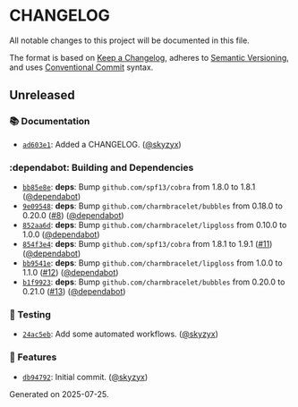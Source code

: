 # CHANGELOG

All notable changes to this project will be documented in this file.

The format is based on [Keep a Changelog](https://keepachangelog.com), adheres to [Semantic Versioning](https://semver.org), and uses [Conventional Commit](https://www.conventionalcommits.org) syntax.

## Unreleased

### :books: Documentation

* [`ad603e1`](https://github.com/northwood-labs/terraform-provider-corefunc/commit/ad603e1e5510e17679c30041c38ddaa534adf7d5): Added a CHANGELOG. ([@skyzyx](https://github.com/skyzyx))

### :dependabot: Building and Dependencies

* [`bb85e8e`](https://github.com/northwood-labs/terraform-provider-corefunc/commit/bb85e8e7ab7375530d00401a3af0e32bcd3029ae): **deps**: Bump `github.com/spf13/cobra` from 1.8.0 to 1.8.1 ([@dependabot](https://github.com/dependabot))
* [`9e09548`](https://github.com/northwood-labs/terraform-provider-corefunc/commit/9e09548adc20398e391035cf91a174c26922314e): **deps**: Bump `github.com/charmbracelet/bubbles` from 0.18.0 to 0.20.0 ([#8](https://github.com/northwood-labs/cli-helpers/issues/8)) ([@dependabot](https://github.com/dependabot))
* [`852aa6d`](https://github.com/northwood-labs/terraform-provider-corefunc/commit/852aa6d1c7a3751f0bad440505f2b59488683e8e): **deps**: Bump `github.com/charmbracelet/lipgloss` from 0.10.0 to 1.0.0 ([@dependabot](https://github.com/dependabot))
* [`854f3e4`](https://github.com/northwood-labs/terraform-provider-corefunc/commit/854f3e4da4d02054ebc81c0ea4490affa0ddf0e5): **deps**: Bump `github.com/spf13/cobra` from 1.8.1 to 1.9.1 ([#11](https://github.com/northwood-labs/cli-helpers/issues/11)) ([@dependabot](https://github.com/dependabot))
* [`bb9541e`](https://github.com/northwood-labs/terraform-provider-corefunc/commit/bb9541ea3817b9aa81905f94c843beb78e9fabda): **deps**: Bump `github.com/charmbracelet/lipgloss` from 1.0.0 to 1.1.0 ([#12](https://github.com/northwood-labs/cli-helpers/issues/12)) ([@dependabot](https://github.com/dependabot))
* [`b1f9923`](https://github.com/northwood-labs/terraform-provider-corefunc/commit/b1f9923abea7aca9b95276801777ec773922be96): **deps**: Bump `github.com/charmbracelet/bubbles` from 0.20.0 to 0.21.0 ([#13](https://github.com/northwood-labs/cli-helpers/issues/13)) ([@dependabot](https://github.com/dependabot))

### :test_tube: Testing

* [`24ac5eb`](https://github.com/northwood-labs/terraform-provider-corefunc/commit/24ac5ebdf7c94e05c6245e3e77084153e9c146b8): Add some automated workflows. ([@skyzyx](https://github.com/skyzyx))

### <!-- 0 -->:rocket: Features

* [`db94792`](https://github.com/northwood-labs/terraform-provider-corefunc/commit/db94792c1dda00f436191eafb507c99240427233): Initial commit. ([@skyzyx](https://github.com/skyzyx))

<p>Generated on 2025-07-25.</p>
